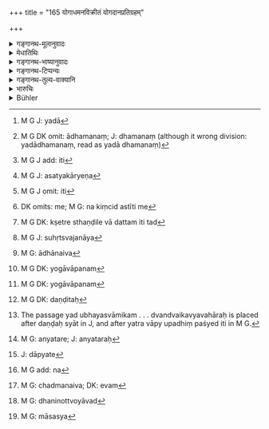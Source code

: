 +++
title = "165 योगाधमनविक्रीतं योगदानप्रतिग्रहम्"

+++

<details><summary>गङ्गानथ-मूलानुवादः</summary>

Fraudulent mortgages and sales, fraudelent gifts and acceptances, as also all wherein he detects fraud—he shall nullify.—(165)
</details>

<details><summary>मेधातिथिः</summary>

**योगः** छद्म । तेन यद्[^४५९] **आधमनं**[^४६०] बन्धकार्पणं कृतम्[^४६१] एतच् च ज्ञायते असत्यकार्यं[^४६२] कृतम् इति[^४६३] । **तद्** राजा **विनिवर्तयेत्** । कश्चिद् धनिकेनोपरुध्यमान आह "न मे किंचिद् अस्ति" इति[^४६४] । "ननु क्षेत्रं स्थण्डिलं वासो ऽस्ति तद्[^४६५] अर्पय" इत्य् अनया शङ्कया गुह्यं स्वजनाय[^४६६] कस्मैचिद् असाव् आधानीकरोति । तत आह "तद् अन्यस्य मया बन्धकीकृतम्" इति । एतच् च ज्ञायते । सत्य् अपि प्रकाशलेख्ये तस्य आधातृतायोगात् । यदि हि परमार्थतयाधित्वेन कृतं कथम् आधातैव[^४६७] भुङ्क्त इति । एवंविधं योगाधमनम्[^४६८] अप्रमाणीकृत्य धनिने क्षेत्रादि दापयितव्यो ऽधर्मर्णः । यस्य चान्येनागमेन स्वाम्यं धनदानकाल आगमान्तरेण करणं करोति तद् अपि योगाधमनम्[^४६९] । तत्राधर्मर्णो यस्य वानेनागमेन स्वाम्यं कल्पितः[^४७०] सत्यम् आगमं कारयितव्यः । 


[^४७०]:
     M G DK: daṇḍitaḥ


[^४६९]:
     M G DK: yogāvāpanam


[^४६८]:
     M G DK: yogāvāpanam


[^४६७]:
     M G: ādhānaiva


[^४६६]:
     M G J: suhṛtsvajanāya


[^४६५]:
     M G DK: kṣetre sthaṇḍile vā dattam iti tad


[^४६४]:
     DK omits: me; M G: na kiṃcid astīti me


[^४६३]:
     M G J omit: iti


[^४६२]:
     M G J: asatyakāryeṇa


[^४६१]:
     M G J add: iti


[^४६०]:
     M G DK omit: ādhamanaṃ; J: dhamanaṃ (although it wrong division: yadādhamanaṃ, read as yadā dhamanaṃ)


[^४५९]:
     M G J: yadā

एवं **विक्रयादि** ।[^४७१] यो ऽल्पेन मूल्येन महार्घम् अर्थं[^४७२] विक्रीणीते, यो वा नैव मूल्यं क्रेतुर् आदत्ते, यच् चाह-[^४७३] "ते इह[^४७४] विक्रीतं मया तवेदम्" इति, स उत्तरकालम् "विक्रीतं त्वया ममेदम्[^४७५]" इति "गृहाण मूल्यम्" इति[^४७६] न लभते वक्तुम् । न चायं विक्रयानुशयो दशाहात् परेणापि निवर्तयेद् इति । यो वाप्तेन क्राययति पूर्वोक्ते निमित्ते[^४७७] सति निमित्तान्तरे वा सति विक्रीणीते न च रूपकादिभिः क्रयो ऽपहर्तव्यव्यवहारे[^४७८] दृश्यते न च रूपकादिसंचयशील इत्यादिना योगविक्रयाधिगमः ।   

**योगदानप्रतिग्रहम्** । यद्[^४७९] उभवस्वामिकम् अन्यतरेण[^४८०] प्रतिग्रहीत्रा सह संविदं कृत्वा दीयते,[^४८१] एवमादि **योगदानप्रतिग्रहम्** । दानं च प्रतिग्रहश् चेति विगृह्य द्वन्द्वैकव्यवहारः ।[^४८२] यद्य् अपि दानप्रतिग्रहक्रिययोर् अन्यतरोपादानेनैवेतराक्षेपः — न्यथास्वरूपासिद्धेः — तथापि क्रियाद्वयोपदानं वृत्तपूरणार्थम् । अथ वैकक्रियोपादाने तत्कारिण एव दण्डः स्यात्, न द्वितीयस्य, सत्य् अपि तत्साधनत्वे शब्देनानुपादानात् । अतो दातुः प्रतिग्रहीतुर् द्वयोर् दण्डार्थं भेदेनोपादानम् । 



[^४८२]:
     M G add: na


[^४८१]:
     J: dāpyate


[^४८०]:
     M G: anyatare; J: anyataraḥ


[^४७९]:
     The passage yad ubhayasvāmikam . . . dvandvaikavyavahāraḥ is placed after daṇḍaḥ syāt in J, and after yatra vāpy upadhiṃ paśyed iti in  M G.

- <u>तथा</u> सति **योगाधमनविक्रीतम्** इत्य् अत्रापि क्रयादिद्वितीयक्रियोपादानं कर्तव्यम् । 

<u>न कर्तव्यम्</u>[^४८३] ।स्मृत्यन्तराद् वा सामान्यशास्त्राद् वानुपादाने दण्डः स्यात् ।  
**यत्र वाप्य् उपधिं पश्येद्** इति । **उपधिः** छद्म । अनेनैव[^४८४] अन्यत्राप्य् एताभ्यः क्रियाभ्यः उपधिर् निवर्त्यः । यथा कश्चिद् धनिनोक्तः- "यावद्[^४८५] इयद्भिर् अहोभिर् दातव्यम् इति प्रतिभुवं न स्थापयसि, तावत् त्वां न त्यक्ष्यामि" इति । तस्मिंस् तूष्णीभूते कश्चिद् उत्तमर्णेन सह संविदं करोति "माम् अस्य[^४८६] प्रतिभुवं गृहाण यावद् एनम् उपपीडयामि बह्व् अनेन ममापक्र्तम् अहम् अस्य पीडार्थ एव प्रतिभूर् न मया किंचिद् दातव्यम्" इति, तत्रोत्तमर्णः प्रकाशम् आह "यद्य् अन्यस् ते प्रतिभूर् नास्ति, कर्मादिकं न प्रार्थयसे, नूनं जिहीर्षितं ते धनम्" । स पीडितः प्रत्याह "नैतेन सह ममेदृशो व्यवहारः प्रवृत्तपूर्व्ः" इति । प्रतिभूः पुनर् आह "भवानि तवाहं प्रतिभूः" । सो ऽनिछन् पीडोपरोधाद् आह "यथेच्छसि तथा कुरु" । नास्य पूर्वक्रियास्व् अन्तर्भावः । 



[^४८६]:
     M G: māsasya


[^४८५]:
     M G: dhaninottvoyāvad


[^४८४]:
     M G: chadmanaiva; DK: evam

- एवं कृषिवाणिज्यशिल्पारम्भादिक्रियाः एतद्व्यतिरेकिण्यः प्रतिदर्शनीयाः । उदाहरणमात्रं दानाधमनविक्रयाः । 

तद् एतद् योगकृतं कार्यं यावत् किंचन **तत् सर्वं** राजा **निवर्तयेत्** । राजा कृतम् अप्य् अकृतम् आदिशेन् न प्रमाणीकुर्यात् । कर्तारं कारयितारं च दण्डयेत् ॥ ८.१६५ ॥
</details>

<details><summary>गङ्गानथ-भाष्यानुवादः</summary>

‘*Fraud*’ is *deceit*; when a certain thing has been mortgaged fraudulently,—*i.e*., when it is found that it has been done in an improper manner,—then the king shall ‘*nullify it*’. A debtor, on being pressed by the creditor, may say ‘I have nothing’;—on which the latter may say, ‘you have a cultivated field, a barren plot, a house, give me these.’ In view of the possibility of this demand, the debtor mortgages his property beforehand, to a friend or relative, so that when the demand is actually made, he says—‘all this is already mortgaged.’ In this case, even though the mortgage-bond may be there, it is easily perceived that there is no real mortgagee in the case; for if there were a real mortgagee, how could it he possible for the property to be still enjoyed by the alleged mortgager? In such a case, having found the mortgage to be fraudulent, the king should nullify it and make the debtor surrender to the creditor all his cultivated field and other property.

Similarly in a case whore the man has acquired a property in one form, but transferred it to another in another form,—this also is a ‘fraudulent transaction’; and in this case, when the fraud has been detected, the debtor should be made to execute another transfer-deed in the right form.

So also in the case of sales and other transactions. When a person sells a high-priced article, but does not receive its price from the buyer, but has declared to him ‘I have sold this, it is yours,’—then after sometime, it is not open to him to say ‘I have not sold it, it is mine.’ In fact any rescission of sale cannot be permitted after the lapse of ten days; nor when the sale has been effected by a trustworthy person. That a certain selling-transaction has been fraudulent is to be ascertained, when it is found that either on account of some defect in the article sold, or some other cause, the article sold does not serve the purposes that it was alleged to be able to servo, or is found incapable of being treasured as a valuable thing (?).

‘*Fraudulent gift and acceptance*’;—though the act of *giving* involves that of accepting also, and hence the one would have implied the other,—neither being possible without the other,—yet the text has mentioned both, for the purpose of filling up the metre. Or such mention was necessary, as otherwise, if only one act were mentioned, the resultant penalty would fall upon the doer of that act only, and not on that of the other, on the ground of this latter not having been directly mentioned. Hence, in order to indicate that the penalty should be inflicted upon the giver and the receiver both, both the acts have had to be mentioned.

“In that case, on the same grounds, in the case of the acts of ‘*fraudulent mortgage and sale*’ also, the other party to the transaction,—the doer of the act of buying for instance—should have been mentioned.”

It is not absolutely necessary to do so; since the requisite information is supplied by other *Smṛti-texts*; and since all the Smṛti-texts treat of a common subject, they can always be taken as one conglomerate whole.

*E.g*., when a thing is owned by two persons, if one of them, after
having made a compact with the *receiver*, makes the other partner make the gift to him,—this is a ease of ‘*fraudulent gift and acceptance*.’ The compound ‘*dānapratigraham*’ is treated as singular, because ‘*dāna*’ and ‘*pratigraha*’ together form a copulative compound.

‘*All wherein he detects fraud*.’—‘*Fraud*’ means *deceit*. Even apart from the acts that have been specified, there are various kinds of fraudulent transactions. For instance, on being pressed by his creditor, a debtor approaches a wealthy person with the appeal—‘until yon agree to stand surety for me, I shall not leave you’;—whereupon the wealthy man makes a secret compact with the creditor—‘accept mo as the man’s surety, and during all this time I shall go on tormenting him, he has done me much wrong, I am standing surety for him only for the purpose of tormenting him, and I shall not be liable to pay anything on his account’;—thereupon the creditor says openly to the debtor,—‘If you cannot produce a man who will stand surety for you, nor do you propose to liquidate the debt by manual labour or such other means, then your property must be forfeited’;—being thus pressed he approaches the aforesaid wealthy person, who however says—‘I have never before had any business-transaction with him’; but he later on says again, ‘all right, I shall be your surety’; and the debtor also, in view of the trouble in store for him, accepts it.

What is said here should be taken as applying to all such transactions as relate to trades and crafts and so forth It is only by way of illustration that the acts of ‘gift, mortgage, and sale’ have been specially mentioned. The meaning thus is that whatever transaction the king finds out to be fraudulent, ‘*he* *shall nullify*’; even though it has been effected, he shall declare it to be *not-affected*, cancelled, shall not regard it as valid,—and he shall also punish both parties to the transaction.—(165)
</details>

<details><summary>गङ्गानथ-टिप्पन्यः</summary>

This verse is quoted in *Parāśaramādhava* (Vyavahāra, p. 162), which
explains ‘*Yoga*’ as ‘obtain another’s property, without any right to
it, by means of begging and such other means’,—‘*ādhamana*’ as
‘pledge’;—and the compound ‘*Yogādhamanam*’ as ‘*Yoge ādhamanam*’,
‘pledging of what does not rightly belong to one.’

It is quoted in *Vyavahāramayūkha* (p. 90), which explains ‘*Yoga*’ as
‘fraud’; and adds that the king shall nullify every transaction in
connection with which he detects some fraud;—in *Kṛtyakalpataru* (65b)
which explains ‘*upadhī*’ as *fraud*,—‘*yogā*’ as ‘deceit’;—and in
*Vīramitrodaya* (Vyavahāra, 39b), which has the following
notes:—‘*Ādhamana*’ is pledge,—‘*yoga*’ is deceit,—‘*upādhi*’ is
fraud;—and adds that all fraudulent transactions are null and void.
</details>

<details><summary>गङ्गानथ-तुल्य-वाक्यानि</summary>

*Viṣṇu* (7.7).—‘A fraudulent document makes no evidence.’

*Yājñavalkya* (2.89).—‘A document written in one's own hand, even when
not attested by witnesses, is to be accepted as evidence, except when it
has been obtained by force or fraud.’

*Kātyāyana* (Aparārka, p. 686).—‘A document becomes nullified by the
defect of witnesses, or of the scribe, as also by reason of fraud on the
part of the creditor.’

*Yama* (Parāśaramādhava-Vyavahara, p. 162).—‘What is given under force,
or enjoyed forcibly, or made to be written forcibly,—all transcations
effected under force, Manu has declared to be fit for being nullified.’

*Nārada* (1.137).—‘A document is invalid which has been executed by a
person intoxicated, by one charged with a crime, by a woman, or by a
child, or that which has been caused to be written by forcible means, by
intimidation, or by deception.’

*Bṛhaspati* (8.21, 23).—‘Forgery may be found out by internal evidence
and legitimate titles...... A document executed by fraud, or by force,
does not. hold good.’
</details>

<details><summary>भारुचिः</summary>

**योगाधमनं** नाम लोकयात्रायां यन् न स्फुटम् उच्यते । "त्वं तावत् अनेन कार्यं कुरु, अहं पुनर् अनेन कार्यं करिष्यामि" इति । विक्रयो ऽप्य् एवंलक्षणः । **योगदानं** च यद् यात्रोत्सवव्यपदेशेन सोपधं दीयते ऽधमर्णादिभिर् उत्तमर्णप्रभृतीनाम् । अमुमूर्षुश् चानपत्यो ज्ञातिभ्यो बिभ्यन् नैराश्याद् ददाति, एवमादिना योगेन । दानप्र[ति]ग्रहयोर् विशेषः- दानं मैत्र्या प्रतिग्रहो धर्मेण । **यत्र चाप्य् उपधिं पश्येद्** दानप्रतिग्रहगतम् अन्यगतं वा **तत् सर्वं विनिवर्तयेत्**, राजा व्यावहारान् पश्यन् अनयत्र वा । ऋणसंबन्धाच् चेदम् अन्यम् अपरं तद्गतम् एवोच्यते ॥ ८.१६४ ॥
</details>

<details><summary>Bühler</summary>

165	A fraudulent mortgage or sale, a fraudulent gift or acceptance, and (any transaction) where he detects fraud, the (judge) shall declare null and void.
</details>
